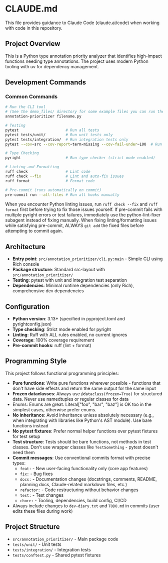 # CLAUDE.md

This file provides guidance to Claude Code (claude.ai/code) when working with code in this repository.

## Project Overview

This is a Python type annotation priority analyzer that identifies high-impact functions needing type annotations. The project uses modern Python tooling with uv for dependency management.

## Development Commands

### Common Commands
```bash
# Run the CLI tool
# (See the demo_files/ directory for some example files you can run the tool on)
annotation-prioritizer filename.py

# Testing
pytest                     # Run all tests
pytest tests/unit/         # Run unit tests only
pytest tests/integration/  # Run integration tests only
pytest --cov=src --cov-report=term-missing --cov-fail-under=100  # Run tests with 100% coverage enforcement

# Type Checking
pyright                    # Run type checker (strict mode enabled)

# Linting and Formatting
ruff check                 # Lint code
ruff check --fix           # Lint and auto-fix issues
ruff format                # Format code

# Pre-commit (runs automatically on commit)
pre-commit run --all-files # Run all hooks manually
```

When you encounter Python linting issues, run `ruff check --fix` and `ruff format` first before trying to fix those issues yourself.
If pre-commit fails with multiple pyright errors or test failures, immediately use the python-lint-fixer subagent instead of fixing manually.
When fixing linting/formatting issues while satisfying pre-commit, ALWAYS `git add` the fixed files before attempting to commit again.

## Architecture

- **Entry point**: `src/annotation_prioritizer/cli.py:main` - Simple CLI using Rich console
- **Package structure**: Standard src-layout with `src/annotation_prioritizer/`
- **Testing**: pytest with unit and integration test separation
- **Dependencies**: Minimal runtime dependencies (only Rich), comprehensive dev dependencies

## Configuration

- **Python version**: 3.13+ (specified in pyproject.toml and pyrightconfig.json)
- **Type checking**: Strict mode enabled for pyright
- **Linting**: Ruff with ALL rules enabled, no current ignores
- **Coverage**: 100% coverage requirement
- **Pre-commit hooks**: ruff (lint + format)

## Programming Style

This project follows functional programming principles:

- **Pure functions**: Write pure functions wherever possible - functions that don't have side effects and return the same output for the same input
- **Frozen dataclasses**: Always use `@dataclass(frozen=True)` for structured data. Never use namedtuples or regular classes for data
- Enums: Enums are great. Literal["foo", "bar", "baz"] is OK too in the simplest cases, otherwise prefer enums.
- **No inheritance**: Avoid inheritance unless absolutely necessary (e.g., when integrating with libraries like Python's AST module). Use bare functions instead
- **No pytest fixtures**: Prefer normal helper functions over pytest fixtures for test setup
- **Test structure**: Tests should be bare functions, not methods in test classes. Don't use wrapper classes like `TestSomething` - pytest doesn't need them
- **Commit messages**: Use conventional commits format with precise types:
  - `feat:` - New user-facing functionality only (core app features)
  - `fix:` - Bug fixes
  - `docs:` - Documentation changes (docstrings, comments, README, planning docs, Claude-related markdown files, etc.)
  - `refactor:` - Code restructuring without behavior changes
  - `test:` - Test changes
  - `chore:` - Tooling, dependencies, build config, CI/CD
- Always include changes to `dev-diary.txt` and `TODO.md` in commits (user edits these files during work)

## Project Structure

- `src/annotation_prioritizer/` - Main package code
- `tests/unit/` - Unit tests
- `tests/integration/` - Integration tests
- `tests/conftest.py` - Shared pytest fixtures
